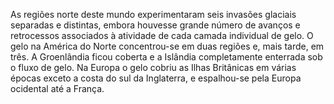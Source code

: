 ﻿As regiões norte deste mundo experimentaram seis invasões glaciais separadas e distintas, embora houvesse grande número de avanços e retrocessos associados à atividade de cada camada individual de gelo. O gelo na América do Norte concentrou-se em duas regiões e, mais tarde, em três. A Groenlândia ficou coberta e a Islândia completamente enterrada sob o fluxo de gelo. Na Europa o gelo cobriu as Ilhas Britânicas em várias épocas exceto a costa do sul da Inglaterra, e espalhou-se pela Europa ocidental até a França.